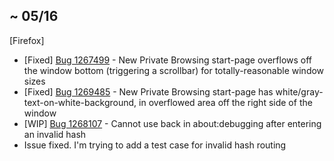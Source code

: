 ##  ~ 05/16
[Firefox]
* [Fixed] [Bug 1267499](http://bugzil.la/1267499) - New Private Browsing start-page overflows off the window bottom (triggering a scrollbar) for totally-reasonable window sizes
* [Fixed] [Bug 1269485](http://bugzil.la/1269485) - New Private Browsing start-page has white/gray-text-on-white-background, in overflowed area off the right side of the window
* [WIP] [Bug 1268107](http://bugzil.la/1269485) - Cannot use back in about:debugging after entering an invalid hash
 * Issue fixed. I'm trying to add a test case for invalid hash routing
